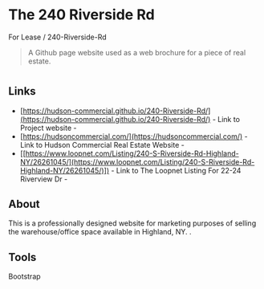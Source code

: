 
# The 240 Riverside Rd
 For Lease / 240-Riverside-Rd

> A Github page website used as a web brochure for a piece of real estate.
#

## Links

- [https://hudson-commercial.github.io/240-Riverside-Rd/](https://hudson-commercial.github.io/240-Riverside-Rd/) - Link to Project website - 
- [https://hudsoncommercial.com/](https://hudsoncommercial.com/) - Link to Hudson Commercial Real Estate Website - 
- [[https://www.loopnet.com/Listing/240-S-Riverside-Rd-Highland-NY/26261045/](https://www.loopnet.com/Listing/240-S-Riverside-Rd-Highland-NY/26261045/)]) - Link to The Loopnet Listing For 22-24 Riverview Dr - 


## About

This is a professionally designed website for marketing purposes of selling the warehouse/office space available in Highland, NY.
.

## Tools





Bootstrap
